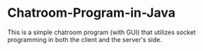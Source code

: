 # Chatroom-Program-in-Java
This is a simple chatroom program (with GUI) that utilizes socket programming in both the client and the server's side.
